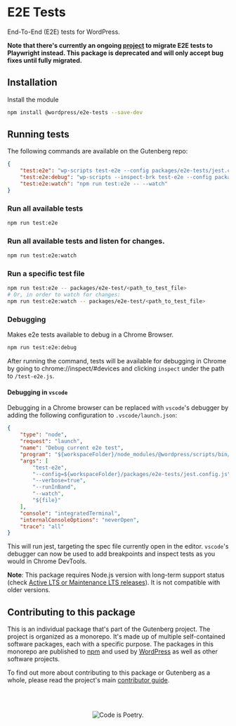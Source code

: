# E2E Tests

End-To-End (E2E) tests for WordPress.

**Note that there's currently an ongoing [project](https://github.com/WordPress/gutenberg/issues/38851) to migrate E2E tests to Playwright instead. This package is deprecated and will only accept bug fixes until fully migrated.**

## Installation

Install the module

```bash
npm install @wordpress/e2e-tests --save-dev
```

## Running tests

The following commands are available on the Gutenberg repo:

```json
{
	"test:e2e": "wp-scripts test-e2e --config packages/e2e-tests/jest.config.js",
	"test:e2e:debug": "wp-scripts --inspect-brk test-e2e --config packages/e2e-tests/jest.config.js --puppeteer-devtools",
	"test:e2e:watch": "npm run test:e2e -- --watch"
}
```

### Run all available tests

```bash
npm run test:e2e
```

### Run all available tests and listen for changes.

```bash
npm run test:e2e:watch
```

### Run a specific test file

```bash
npm run test:e2e -- packages/e2e-test/<path_to_test_file>
# Or, in order to watch for changes:
npm run test:e2e:watch -- packages/e2e-test/<path_to_test_file>
```

### Debugging

Makes e2e tests available to debug in a Chrome Browser.

```bash
npm run test:e2e:debug
```

After running the command, tests will be available for debugging in Chrome by going to chrome://inspect/#devices and clicking `inspect` under the path to `/test-e2e.js`.

#### Debugging in `vscode`

Debugging in a Chrome browser can be replaced with `vscode`'s debugger by adding the following configuration to `.vscode/launch.json`:

```json
{
	"type": "node",
	"request": "launch",
	"name": "Debug current e2e test",
	"program": "${workspaceFolder}/node_modules/@wordpress/scripts/bin/wp-scripts.js",
	"args": [
		"test-e2e",
		"--config=${workspaceFolder}/packages/e2e-tests/jest.config.js",
		"--verbose=true",
		"--runInBand",
		"--watch",
		"${file}"
	],
	"console": "integratedTerminal",
	"internalConsoleOptions": "neverOpen",
	"trace": "all"
}
```

This will run jest, targeting the spec file currently open in the editor. `vscode`'s debugger can now be used to add breakpoints and inspect tests as you would in Chrome DevTools.

**Note**: This package requires Node.js version with long-term support status (check [Active LTS or Maintenance LTS releases](https://nodejs.org/en/about/previous-releases)). It is not compatible with older versions.

## Contributing to this package

This is an individual package that's part of the Gutenberg project. The project is organized as a monorepo. It's made up of multiple self-contained software packages, each with a specific purpose. The packages in this monorepo are published to [npm](https://www.npmjs.com/) and used by [WordPress](https://make.wordpress.org/core/) as well as other software projects.

To find out more about contributing to this package or Gutenberg as a whole, please read the project's main [contributor guide](https://github.com/WordPress/gutenberg/tree/HEAD/CONTRIBUTING.md).

<br /><br /><p align="center"><img src="https://s.w.org/style/images/codeispoetry.png?1" alt="Code is Poetry." /></p>
